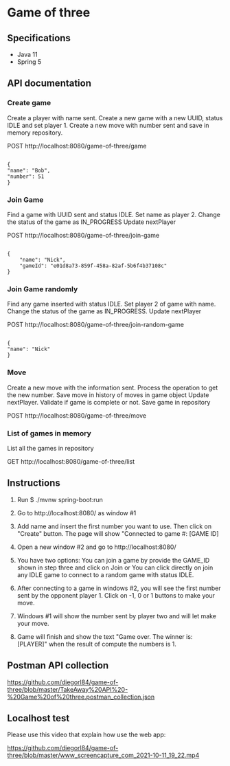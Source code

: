 # Game of three
## Specifications
* Java 11
* Spring 5

## API documentation

### Create game
Create a player with name sent. 
Create a new game with a new UUID, status IDLE and set player 1. 
Create a new move with number sent and save in memory repository.

POST http://localhost:8080/game-of-three/game

<code>
{
"name": "Bob",
"number": 51
}
</code>

### Join Game
Find a game with UUID sent and status IDLE. 
Set name as player 2.
Change the status of the game as IN_PROGRESS
Update nextPlayer

POST http://localhost:8080/game-of-three/join-game

<code>
{
    "name": "Nick",
    "gameId": "e01d8a73-859f-458a-82af-5b6f4b37108c"
}
</code>

### Join Game randomly
Find any game inserted with status IDLE.
Set player 2 of game with name.
Change the status of the game as IN_PROGRESS.
Update nextPlayer

POST http://localhost:8080/game-of-three/join-random-game

<code>
{
"name": "Nick"
}
</code>

### Move
Create a new move with the information sent.
Process the operation to get the new number.
Save move in history of moves in game object
Update nextPlayer.
Validate if game is complete or not.
Save game in repository

POST http://localhost:8080/game-of-three/move

### List of games in memory
List all the games in repository

GET http://localhost:8080/game-of-three/list

## Instructions

1. Run $ ./mvnw spring-boot:run
2. Go to http://localhost:8080/ as window #1
3. Add name and insert the first number you want to use. Then click on "Create" button. The page will show "Connected to game #: [GAME ID]

4. Open a new window #2 and go to http://localhost:8080/
5. You have two options: You can join a game by provide the GAME_ID shown in step three and click on Join or You can click directly on join any IDLE game to connect to a random game with status IDLE.
6. After connecting to a game in windows #2, you will see the first number sent by the opponent player 1. Click on -1, 0 or 1 buttons to make your move.

7. Windows #1 will show the number sent by player two and will let make your move.
8. Game will finish and show the text "Game over. The winner is: [PLAYER]" when the result of compute the numbers is 1.

## Postman API collection
https://github.com/diegorl84/game-of-three/blob/master/TakeAway%20API%20-%20Game%20of%20three.postman_collection.json

## Localhost test
Please use this video that explain how use the web app:

https://github.com/diegorl84/game-of-three/blob/master/www_screencapture_com_2021-10-11_19_22.mp4

